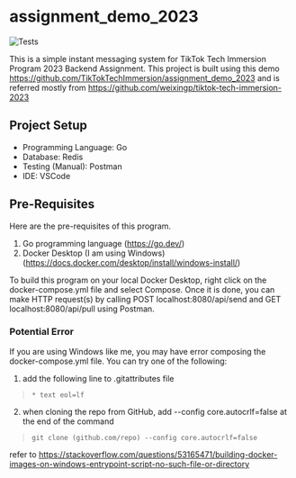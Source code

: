 # assignment_demo_2023

![Tests](https://github.com/TikTokTechImmersion/assignment_demo_2023/actions/workflows/test.yml/badge.svg)

This is a simple instant messaging system for TikTok Tech Immersion Program 2023 Backend Assignment. This project is built using this demo https://github.com/TikTokTechImmersion/assignment_demo_2023 and is referred mostly from https://github.com/weixingp/tiktok-tech-immersion-2023


## Project Setup
- Programming Language: Go
- Database: Redis
- Testing (Manual): Postman
- IDE: VSCode


## Pre-Requisites
Here are the pre-requisites of this program. 
1. Go programming language (https://go.dev/)
2. Docker Desktop (I am using Windows) (https://docs.docker.com/desktop/install/windows-install/) 


To build this program on your local Docker Desktop, right click on the docker-compose.yml file and select Compose. Once it is done, you can make HTTP request(s) by calling POST localhost:8080/api/send and GET localhost:8080/api/pull using Postman. 


### Potential Error
If you are using Windows like me, you may have error composing the docker-compose.yml file. You can try one of the following:
1. add the following line to .gitattributes file
>`* text eol=lf `

2. when cloning the repo from GitHub, add --config core.autocrlf=false at the end of the command
>`git clone (github.com/repo) --config core.autocrlf=false `

refer to https://stackoverflow.com/questions/53165471/building-docker-images-on-windows-entrypoint-script-no-such-file-or-directory




